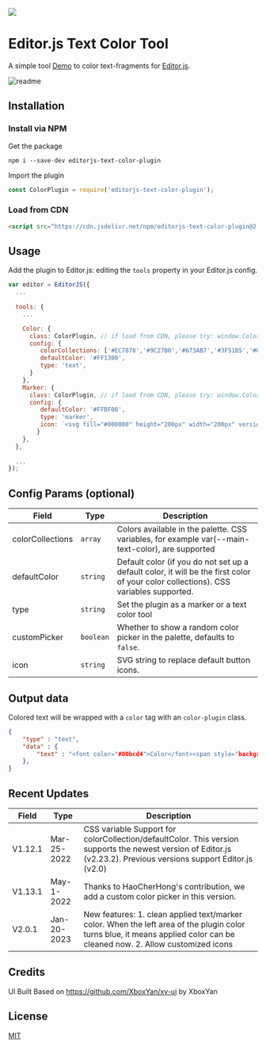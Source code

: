 ![](https://badgen.net/badge/Editor.js/v2.26.4/blue)

# Editor.js Text Color Tool

A simple tool [Demo](https://flaming-cl.github.io/editorPlugin) to color text-fragments for [Editor.js](https://editorjs.io).  

![readme](https://user-images.githubusercontent.com/51183663/213845281-99c84d59-230f-4f15-a8d5-b345b112f1b4.png)

## Installation

### Install via NPM

Get the package

```shell
npm i --save-dev editorjs-text-color-plugin
```

Import the plugin

```javascript
const ColorPlugin = require('editorjs-text-color-plugin');
```

### Load from CDN
```html
<script src="https://cdn.jsdelivr.net/npm/editorjs-text-color-plugin@2.0.1/dist/bundle.js"></script>
```

## Usage

Add the plugin to Editor.js: editing the `tools` property in your Editor.js config.

```javascript
var editor = EditorJS({
  ...
  
  tools: {
    ...

    Color: {
      class: ColorPlugin, // if load from CDN, please try: window.ColorPlugin
      config: {
         colorCollections: ['#EC7878','#9C27B0','#673AB7','#3F51B5','#0070FF','#03A9F4','#00BCD4','#4CAF50','#8BC34A','#CDDC39', '#FFF'],
         defaultColor: '#FF1300',
         type: 'text', 
      }     
    },
    Marker: {
      class: ColorPlugin, // if load from CDN, please try: window.ColorPlugin
      config: {
         defaultColor: '#FFBF00',
         type: 'marker',
         icon: `<svg fill="#000000" height="200px" width="200px" version="1.1" id="Icons" xmlns="http://www.w3.org/2000/svg" xmlns:xlink="http://www.w3.org/1999/xlink" viewBox="0 0 32 32" xml:space="preserve"><g id="SVGRepo_bgCarrier" stroke-width="0"></g><g id="SVGRepo_tracerCarrier" stroke-linecap="round" stroke-linejoin="round"></g><g id="SVGRepo_iconCarrier"> <g> <path d="M17.6,6L6.9,16.7c-0.2,0.2-0.3,0.4-0.3,0.6L6,23.9c0,0.3,0.1,0.6,0.3,0.8C6.5,24.9,6.7,25,7,25c0,0,0.1,0,0.1,0l6.6-0.6 c0.2,0,0.5-0.1,0.6-0.3L25,13.4L17.6,6z"></path> <path d="M26.4,12l1.4-1.4c1.2-1.2,1.1-3.1-0.1-4.3l-3-3c-0.6-0.6-1.3-0.9-2.2-0.9c-0.8,0-1.6,0.3-2.2,0.9L19,4.6L26.4,12z"></path> </g> <g> <path d="M28,29H4c-0.6,0-1-0.4-1-1s0.4-1,1-1h24c0.6,0,1,0.4,1,1S28.6,29,28,29z"></path> </g> </g></svg>`
        }       
    },
  },
  
  ...
});
```

## Config Params (optional)

| Field            | Type      | Description                                                                                                                            |
|------------------|-----------|----------------------------------------------------------------------------------------------------------------------------------------|
| colorCollections | `array`   | Colors available in the palette.   CSS variables, for example var(--main-text-color), are supported                                    |
| defaultColor     | `string`  | Default color (if you do not set up a default color, it will be the first color of your color collections).   CSS variables supported. |
| type             | `string`  | Set the plugin as a marker or a text color tool                                                                                        |
| customPicker     | `boolean` | Whether to show a random color picker in the palette, defaults to `false`.                                                             |
| icon             | `string`  | SVG string to replace default button icons.                                                                                     |

## Output data

Colored text will be wrapped with a `color` tag with an `color-plugin` class.

```json
{
    "type" : "text",
    "data" : {
        "text" : "<font color="#00bcd4">Color</font><span style="background-color: rgb(236, 120, 120);"><font color="#ffffff">Plugin</font></span>."
    },
}
```

## Recent Updates
| Field   | Type        | Description                                                                                                                                                               |
|---------|-------------|---------------------------------------------------------------------------------------------------------------------------------------------------------------------------|
| V1.12.1 | Mar-25-2022 | CSS variable Support for colorCollection/defaultColor.   This version supports the newest version of Editor.js (v2.23.2). Previous versions support Editor.js (v2.0)      |
| V1.13.1 | May-1-2022  | Thanks to HaoCherHong's contribution, we add a custom color picker in this version.                                                                                       |
| V2.0.1  | Jan-20-2023 | New features: 1. clean applied text/marker color. When the left area of the plugin color turns blue, it means applied color can be cleaned now. 2. Allow customized icons |

## Credits
UI Built Based on https://github.com/XboxYan/xy-ui by XboxYan  

## License
[MIT](https://github.com/flaming-cl/editorjs-text-color-plugin/blob/master/LICENSE)
